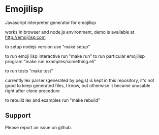 Emojilisp
========

Javascript interpreter generator for emojilisp

works in browser and node.js environment, demo is available at http://emojilisp.com

to setup nodejs version use "make setup"

to run emoji lisp interactive run "make run"
to run particular emojilisp program "make run examples/something.eli"

to run tests "make test"

currently lex parser (generated by pegjs) is kept in this repository, it's not good to keep generated files, I know, but otherwise it became unusable right after clone procedure

to rebuild lex and examples run "make rebuild"

## Support

Please report an issue on github.
